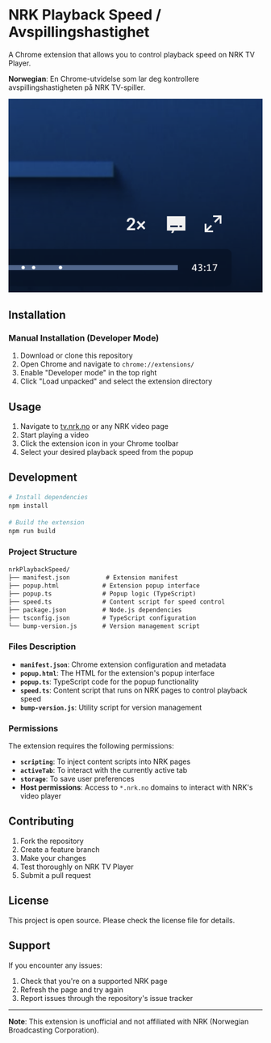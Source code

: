 # NRK Playback Speed / Avspillingshastighet

A Chrome extension that allows you to control playback speed on NRK TV Player.

**Norwegian**: En Chrome-utvidelse som lar deg kontrollere avspillingshastigheten på NRK TV-spiller.

![NRK Player with speed control](image.png)

## Installation

### Manual Installation (Developer Mode)

1. Download or clone this repository
2. Open Chrome and navigate to `chrome://extensions/`
3. Enable "Developer mode" in the top right
4. Click "Load unpacked" and select the extension directory

## Usage

1. Navigate to [tv.nrk.no](https://tv.nrk.no) or any NRK video page
2. Start playing a video
3. Click the extension icon in your Chrome toolbar
4. Select your desired playback speed from the popup

## Development

```bash
# Install dependencies
npm install

# Build the extension
npm run build
```

### Project Structure

```
nrkPlaybackSpeed/
├── manifest.json          # Extension manifest
├── popup.html            # Extension popup interface
├── popup.ts              # Popup logic (TypeScript)
├── speed.ts              # Content script for speed control
├── package.json          # Node.js dependencies
├── tsconfig.json         # TypeScript configuration
└── bump-version.js       # Version management script
```

### Files Description

- **`manifest.json`**: Chrome extension configuration and metadata
- **`popup.html`**: The HTML for the extension's popup interface
- **`popup.ts`**: TypeScript code for the popup functionality
- **`speed.ts`**: Content script that runs on NRK pages to control playback speed
- **`bump-version.js`**: Utility script for version management

### Permissions

The extension requires the following permissions:

- **`scripting`**: To inject content scripts into NRK pages
- **`activeTab`**: To interact with the currently active tab
- **`storage`**: To save user preferences
- **Host permissions**: Access to `*.nrk.no` domains to interact with NRK's video player

## Contributing

1. Fork the repository
2. Create a feature branch
3. Make your changes
4. Test thoroughly on NRK TV Player
5. Submit a pull request

## License

This project is open source. Please check the license file for details.

## Support

If you encounter any issues:

1. Check that you're on a supported NRK page
2. Refresh the page and try again
3. Report issues through the repository's issue tracker

---

**Note**: This extension is unofficial and not affiliated with NRK (Norwegian Broadcasting Corporation).
